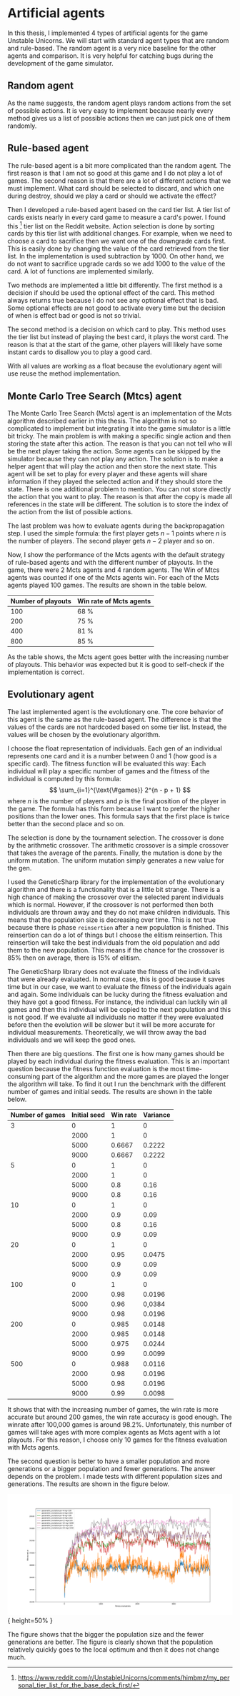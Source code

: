 # Artificial agents

In this thesis, I implemented 4 types of artificial agents for the game Unstable Unicorns. We will start with standard agent types that are random and rule-based. The random agent is a very nice baseline for the other agents and comparison. It is very helpful for catching bugs during the development of the game simulator.

## Random agent

As the name suggests, the random agent plays random actions from the set of possible actions. It is very easy to implement because nearly every method gives us a list of possible actions then we can just pick one of them randomly.

## Rule-based agent

The rule-based agent is a bit more complicated than the random agent. The first reason is that I am not so good at this game and I do not play a lot of games. The second reason is that there are a lot of different actions that we must implement. What card should be selected to discard, and which one during destroy, should we play a card or should we activate the effect?

Then I developed a rule-based agent based on the card tier list. A tier list of cards exists nearly in every card game to measure a card's power. I found this [^tierlist] tier list on the Reddit website. Action selection is done by sorting cards by this tier list with additional changes. For example, when we need to choose a card to sacrifice then we want one of the downgrade cards first. This is easily done by changing the value of the card retrieved from the tier list. In the implementation is used subtraction by 1000. On other hand, we do not want to sacrifice upgrade cards so we add 1000 to the value of the card. A lot of functions are implemented similarly.

[^tierlist]: https://www.reddit.com/r/UnstableUnicorns/comments/himbmz/my_personal_tier_list_for_the_base_deck_first/

Two methods are implemented a little bit differently. The first method is a decision if should be used the optional effect of the card. This method always returns true because I do not see any optional effect that is bad. Some optional effects are not good to activate every time but the decision of when is effect bad or good is not so trivial.

The second method is a decision on which card to play. This method uses the tier list but instead of playing the best card, it plays the worst card. The reason is that at the start of the game, other players will likely have some instant cards to disallow you to play a good card.

With all values are working as a float because the evolutionary agent will use reuse the method implementation.

## Monte Carlo Tree Search (Mtcs) agent

The Monte Carlo Tree Search (Mcts) agent is an implementation of the Mcts algorithm described earlier in this thesis. The algorithm is not so complicated to implement but integrating it into the game simulator is a little bit tricky. The main problem is with making a specific single action and then storing the state after this action. The reason is that you can not tell who will be the next player taking the action. Some agents can be skipped by the simulator because they can not play any action. The solution is to make a helper agent that will play the action and then store the next state. This agent will be set to play for every player and these agents will share information if they played the selected action and if they should store the state. There is one additional problem to mention. You can not store directly the action that you want to play. The reason is that after the copy is made all references in the state will be different. The solution is to store the index of the action from the list of possible actions.

The last problem was how to evaluate agents during the backpropagation step. I used the simple formula: the first player gets $n-1$ points where $n$ is the number of players. The second player gets $n-2$ player and so on.

Now, I show the performance of the Mcts agents with the default strategy of rule-based agents and with the different number of playouts. In the game, there were 2 Mcts agents and 4 random agents. The Win of Mtcs agents was counted if one of the Mcts agents win. For each of the Mcts agents played 100 games. The results are shown in the table below.

| Number of playouts | Win rate of Mcts agents |
| ------------------ | ----------------------- |
| 100                | 68 %                    |
| 200                | 75 %                    |
| 400                | 81 %                    |
| 800                | 85 %                    |

As the table shows, the Mcts agent goes better with the increasing number of playouts. This behavior was expected but it is good to self-check if the implementation is correct.

## Evolutionary agent

The last implemented agent is the evolutionary one. The core behavior of this agent is the same as the rule-based agent. The difference is that the values of the cards are not hardcoded based on some tier list. Instead, the values will be chosen by the evolutionary algorithm.

I choose the float representation of individuals. Each gen of an individual represents one card and it is a number between 0 and 1 (how good is a specific card). The fitness function will be evaluated this way: Each individual will play a specific number of games and the fitness of the individual is computed by this formula:
$$
\sum_{i=1}^{\text{\#games}} 2^{n - p + 1}
$$
where $n$ is the number of players and $p$ is the final position of the player in the game. The formula has this form because I want to prefer the higher positions than the lower ones. This formula says that the first place is twice better than the second place and so on.

The selection is done by the tournament selection. The crossover is done by the arithmetic crossover. The arithmetic crossover is a simple crossover that takes the average of the parents. Finally, the mutation is done by the uniform mutation. The uniform mutation simply generates a new value for the gen.

I used the GeneticSharp library for the implementation of the evolutionary algorithm and there is a functionality that is a little bit strange. There is a high chance of making the crossover over the selected parent individuals which is normal. However, if the crossover is not performed then both individuals are thrown away and they do not make children individuals. This means that the population size is decreasing over time. This is not true because there is phase `reinsertion` after a new population is finished. This reinsertion can do a lot of things but I choose the elitism reinsertion. This reinsertion will take the best individuals from the old population and add them to the new population. This means if the chance for the crossover is 85% then on average, there is 15% of elitism.

The GeneticSharp library does not evaluate the fitness of the individuals that were already evaluated. In normal case, this is good because it saves time but in our case, we want to evaluate the fitness of the individuals again and again. Some individuals can be lucky during the fitness evaluation and they have got a good fitness. For instance, the individual can luckily win all games and then this individual will be copied to the next population and this is not good. If we evaluate all individuals no matter if they were evaluated before then the evolution will be slower but it will be more accurate for individual measurements. Theoretically, we will throw away the bad individuals and we will keep the good ones.

Then there are big questions. The first one is how many games should be played by each individual during the fitness evaluation. This is an important question because the fitness function evaluation is the most time-consuming part of the algorithm and the more games are played the longer the algorithm will take. To find it out I run the benchmark with the different number of games and initial seeds. The results are shown in the table below.

| Number of games | Initial seed | Win rate | Variance |
| --------------- | ------------ | -------- | -------- |
| 3               | 0            | 1        | 0        |
|                 | 2000         | 1        | 0        |
|                 | 5000         | 0.6667   | 0.2222   |
|                 | 9000         | 0.6667   | 0.2222   |
| 5               | 0            | 1        | 0        |
|                 | 2000         | 1        | 0        |
|                 | 5000         | 0.8      | 0.16     |
|                 | 9000         | 0.8      | 0.16     |
| 10              | 0            | 1        | 0        |
|                 | 2000         | 0.9      | 0.09     |
|                 | 5000         | 0.8      | 0.16     |
|                 | 9000         | 0.9      | 0.09     |
| 20              | 0            | 1        | 0        |
|                 | 2000         | 0.95     | 0.0475   |
|                 | 5000         | 0.9      | 0.09     |
|                 | 9000         | 0.9      | 0.09     |
| 100             | 0            | 1        | 0        |
|                 | 2000         | 0.98     | 0.0196   |
|                 | 5000         | 0.96     | 0,0384   |
|                 | 9000         | 0.98     | 0.0196   |
| 200             | 0            | 0.985    | 0.0148   |
|                 | 2000         | 0.985    | 0.0148   |
|                 | 5000         | 0.975    | 0.0244   |
|                 | 9000         | 0.99     | 0.0099   |
| 500             | 0            | 0.988    | 0.0116   |
|                 | 2000         | 0.98     | 0.0196   |
|                 | 5000         | 0.98     | 0.0196   |
|                 | 9000         | 0.99     | 0.0098   |

It shows that with the increasing number of games, the win rate is more accurate but around 200 games, the win rate accuracy is good enough. The winrate after 100,000 games is around 98.2%. Unfortunately, this number of games will take ages with more complex agents as Mcts agent with a lot playouts. For this reason, I choose only 10 games for the fitness evaluation with Mcts agents.

The second question is better to have a smaller population and more generations or a bigger population and fewer generations. The answer depends on the problem. I made tests with different population sizes and generations. The results are shown in the figure below.

![The figure shows the performance of the different population sizes and the number of generations. "ps" means the population size and "mg" means max generations. The single line in the figure is the mean of the 10 experiments.](img/population-size-and-max-generations.png){ height=50% }

The figure shows that the bigger the population size and the fewer generations are better. The figure is clearly shown that the population relatively quickly goes to the local optimum and then it does not change much.